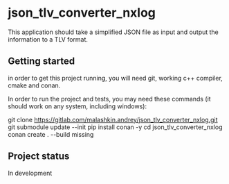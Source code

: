# json_tlv_converter_nxlog
This application should take a simplified JSON file as input and output the information to a TLV format.

## Getting started
in order to get this project running, you will need git, working c++ compiler, cmake and conan.

In order to run the project and tests, you may need these commands (it should work on any system, including windows):

git clone https://gitlab.com/malashkin.andrey/json_tlv_converter_nxlog.git
git submodule update --init
pip install conan -y
cd json_tlv_converter_nxlog
conan create . --build missing
 

## Project status
In development
